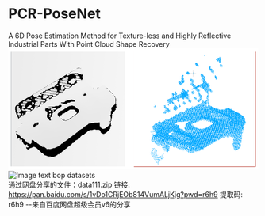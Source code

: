 # PCR-PoseNet
A 6D Pose Estimation Method for Texture-less and Highly Reflective Industrial Parts With Point Cloud Shape Recovery
![Image text](https://github.com/xiao-wang-han/PCR-PoseNet/blob/main/111.png)
![Image text](https://github.com/xiao-wang-han/PCR-PoseNet/blob/main/1.gif)
bop datasets  
通过网盘分享的文件：data111.zip
链接: https://pan.baidu.com/s/1vDo1CRjEOb814VumALjKjg?pwd=r6h9 提取码: r6h9 
--来自百度网盘超级会员v6的分享
